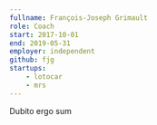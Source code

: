 ```yaml
---
fullname: François-Joseph Grimault
role: Coach
start: 2017-10-01
end: 2019-05-31
employer: independent
github: fjg
startups:
    - lotocar
    - mrs
---
```


Dubito ergo sum
